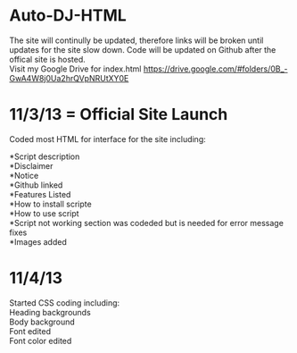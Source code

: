 Auto-DJ-HTML
===========

The site will continully be updated, therefore links will be broken until updates for the site slow down. Code will be updated on Github after the offical site is hosted.  
Visit my Google Drive for index.html https://drive.google.com/#folders/0B_-GwA4W8j0Ua2hrQVpNRUtXY0E

11/3/13 = Official Site Launch
============

Coded most HTML for interface for the site including:<br/>

*Script description<br/>
*Disclaimer<br/>
*Notice<br/>
*Github linked<br/>
*Features Listed<br/>
*How to install scripte<br/>
*How to use script<br/>
*Script not working section was codeded but is needed for error message fixes<br/>
*Images added<br/>

11/4/13
============

Started CSS coding including:<br/>
Heading backgrounds<br/>
Body background<br/>
Font edited<br/>
Font color edited<br/>
